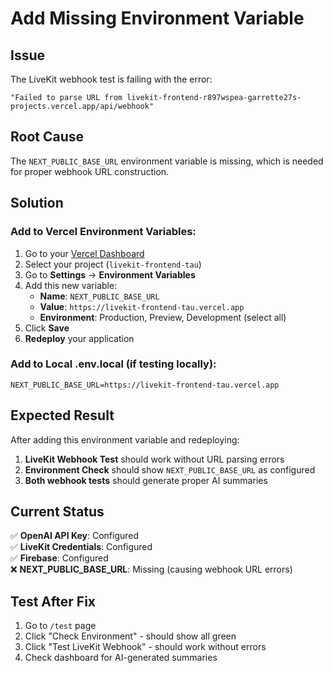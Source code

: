 # Add Missing Environment Variable

## Issue
The LiveKit webhook test is failing with the error:
```
"Failed to parse URL from livekit-frontend-r897wspea-garrette27s-projects.vercel.app/api/webhook"
```

## Root Cause
The `NEXT_PUBLIC_BASE_URL` environment variable is missing, which is needed for proper webhook URL construction.

## Solution

### Add to Vercel Environment Variables:

1. Go to your [Vercel Dashboard](https://vercel.com/dashboard)
2. Select your project (`livekit-frontend-tau`)
3. Go to **Settings** → **Environment Variables**
4. Add this new variable:
   - **Name**: `NEXT_PUBLIC_BASE_URL`
   - **Value**: `https://livekit-frontend-tau.vercel.app`
   - **Environment**: Production, Preview, Development (select all)
5. Click **Save**
6. **Redeploy** your application

### Add to Local .env.local (if testing locally):

```env
NEXT_PUBLIC_BASE_URL=https://livekit-frontend-tau.vercel.app
```

## Expected Result

After adding this environment variable and redeploying:

1. **LiveKit Webhook Test** should work without URL parsing errors
2. **Environment Check** should show `NEXT_PUBLIC_BASE_URL` as configured
3. **Both webhook tests** should generate proper AI summaries

## Current Status

✅ **OpenAI API Key**: Configured  
✅ **LiveKit Credentials**: Configured  
✅ **Firebase**: Configured  
❌ **NEXT_PUBLIC_BASE_URL**: Missing (causing webhook URL errors)

## Test After Fix

1. Go to `/test` page
2. Click "Check Environment" - should show all green
3. Click "Test LiveKit Webhook" - should work without errors
4. Check dashboard for AI-generated summaries
